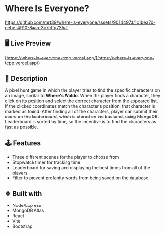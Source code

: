# Where Is Everyone?

https://github.com/mrt39/where-is-everyone/assets/90144973/1c1bea7d-cebe-4910-8aaa-3c7cffd735af

<h2>🖥️ Live Preview</h2>

[https://where-is-everyone-tcpp.vercel.app/](https://where-is-everyone-tcpp.vercel.app/)

<h2>📓 Description</h2>
A pixel hunt game in which the player tries to find the specific characters on an image, similar to <b>Where's Waldo</b>.
When the player finds a character, they click on its position and select the correct character from the appeared list. 
If the clicked coordinates match the character's position, that character is marked as found.  
After finding all of the characters, player can submit their score on the leaderboard, which is stored on the backend, using MongoDB.
Leaderboard is sorted by time, so the incentive is to find the characters as fast as possible. 

<h2>🕹️ Features</h2>
<ul>
  <li>Three different scenes for the player to choose from</li>
  <li>Stopwatch timer for tracking time</li>
  <li>Leaderboard for saving and displaying the best times from all of the players</li>
  <li>Filter to prevent profanity words from being saved on the database</li>
</ul>

<h2>⚛ Built with</h2>
<ul>
  <li>Node/Express</li>
  <li>MongoDB Atlas</li>
  <li>React</li>
  <li>Vite</li>
  <li>Bootstrap</li>
</ul>




